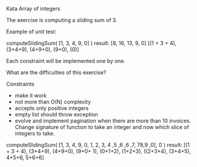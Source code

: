 Kata Array of integers


The exercise is computing a sliding sum of 3.


Example of unit test:

computeSlidingSum( [1, 3, 4, 9, 0] )
result: [8, 16, 13, 9, 0]
[(1 + 3 + 4), (3+4+9), (4+9+0), (9+0), (0)]

Each constraint will be implemented one by one.


What are the difficulties of this exercise?

Constraints
- make it work
- not more than O(N) complexity
- accepts only positive integers
- empty list should throw exception
- evolve and implement pagination when there are more than 10 invoices. Change signature of function to take an integer and now which slice of integers to take.




computeSlidingSum( [1, 3, 4, 9, 0, 1, 2, 3, 4 ,5 ,6 ,6 ,7, 78,9 ,0], 0 )
result:
[(1 + 3 + 4), (3+4+9), (4+9+0), (9+0+ 1), (0+1+2), (1+2+3), ((2+3+4), (3+4+5), 4+5+6, 5+6+6]
